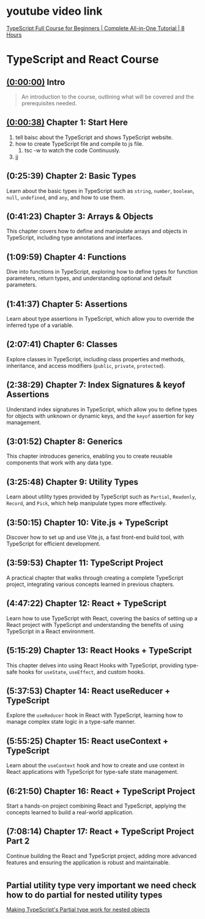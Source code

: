 
# youtube video link 
[TypeScript Full Course for Beginners | Complete All-in-One Tutorial | 8 Hours](https://youtu.be/gieEQFIfgYc)

# TypeScript and React Course

## [(0:00:00)](https://youtu.be/gieEQFIfgYc) Intro
	
> An introduction to the course, outlining what will be covered and the prerequisites needed.

## [(0:00:38)](https://youtu.be/gieEQFIfgYc?t=38) Chapter 1: Start Here

1. tell baisc about the TypeScript and shows TypeScript website.
2. how to create TypeScript file and compile to js file.
	1. tsc -w to watch the code Continuusly.
3. jj

## (0:25:39) Chapter 2: Basic Types
Learn about the basic types in TypeScript such as `string`, `number`, `boolean`, `null`, `undefined`, and `any`, and how to use them.

## (0:41:23) Chapter 3: Arrays & Objects
This chapter covers how to define and manipulate arrays and objects in TypeScript, including type annotations and interfaces.

## (1:09:59) Chapter 4: Functions
Dive into functions in TypeScript, exploring how to define types for function parameters, return types, and understanding optional and default parameters.

## (1:41:37) Chapter 5: Assertions
Learn about type assertions in TypeScript, which allow you to override the inferred type of a variable.

## (2:07:41) Chapter 6: Classes
Explore classes in TypeScript, including class properties and methods, inheritance, and access modifiers (`public`, `private`, `protected`).

## (2:38:29) Chapter 7: Index Signatures & keyof Assertions
Understand index signatures in TypeScript, which allow you to define types for objects with unknown or dynamic keys, and the `keyof` assertion for key management.

## (3:01:52) Chapter 8: Generics
This chapter introduces generics, enabling you to create reusable components that work with any data type.

## (3:25:48) Chapter 9: Utility Types
Learn about utility types provided by TypeScript such as `Partial`, `Readonly`, `Record`, and `Pick`, which help manipulate types more effectively.

## (3:50:15) Chapter 10: Vite.js + TypeScript 
Discover how to set up and use Vite.js, a fast front-end build tool, with TypeScript for efficient development.

## (3:59:53) Chapter 11: TypeScript Project
A practical chapter that walks through creating a complete TypeScript project, integrating various concepts learned in previous chapters.

## (4:47:22) Chapter 12: React + TypeScript
Learn how to use TypeScript with React, covering the basics of setting up a React project with TypeScript and understanding the benefits of using TypeScript in a React environment.

## (5:15:29) Chapter 13: React Hooks + TypeScript
This chapter delves into using React Hooks with TypeScript, providing type-safe hooks for `useState`, `useEffect`, and custom hooks.

## (5:37:53) Chapter 14: React useReducer + TypeScript
Explore the `useReducer` hook in React with TypeScript, learning how to manage complex state logic in a type-safe manner.

## (5:55:25) Chapter 15: React useContext + TypeScript
Learn about the `useContext` hook and how to create and use context in React applications with TypeScript for type-safe state management.

## (6:21:50) Chapter 16: React + TypeScript Project 
Start a hands-on project combining React and TypeScript, applying the concepts learned to build a real-world application.

## (7:08:14) Chapter 17: React + TypeScript Project Part 2
Continue building the React and TypeScript project, adding more advanced features and ensuring the application is robust and maintainable.



# 


## Partial utility type very important we need check how to do partial for nested utility types

[Making TypeScript's Partial type work for nested objects](https://grrr.tech/posts/2021/typescript-partial/)
